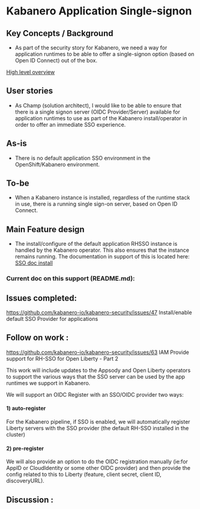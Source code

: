 # Kabanero Application  Single-signon

## Key Concepts / Background
- As part of the security story for Kabanero, we need a way for application runtimes to be able to offer a single-signon option (based on Open ID Connect) out of the box.

[High level overview](../design/kabanero_app_sso.pdf)

## User stories
- As Champ (solution architect), I would like to be able to ensure that there is a single signon server (OIDC Provider/Server) available for application runtimes to use as part of the Kabanero install/operator in order to offer an immediate SSO experience.

## As-is

- There is no default application SSO environment in the OpenShift/Kabanero environment.

## To-be
- When a Kabanero instance is installed, regardless of the runtime stack in use, there is a running single sign-on server, based on Open ID Connect.

## Main Feature design

- The install/configure of the default application RHSSO instance is handled by the Kabanero operator.  This also ensures that the instance remains running.  The documentation in support of this is located here:
[SSO doc install](../rhsso.adoc)

### Current doc on this support (README.md):

## Issues completed:
https://github.com/kabanero-io/kabanero-security/issues/47   Install/enable default SSO Provider for applications

## Follow on work :
https://github.com/kabanero-io/kabanero-security/issues/63  IAM Provide support for RH-SSO for Open Liberty - Part 2

This work will include updates to the Appsody and Open Liberty operators to support the various ways that the SSO server can be used by the app runtimes we support in Kabanero.

We will support an OIDC Register with an SSO/OIDC provider two ways:
#### 1) auto-register
For the Kabanero pipeline, if SSO is enabled, we will automatically register Liberty servers with the SSO provider (the default RH-SSO installed in the cluster)

#### 2) pre-register
We will also provide an option to do the OIDC registration manually (ie:for AppID or CloudIdentity or some other OIDC provider) and then provide the config related to this to Liberty (feature, client secret, client ID, discoveryURL).  

## Discussion :
